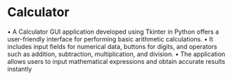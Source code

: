 # Calculator
• A Calculator GUI application developed using Tkinter in Python offers a user-friendly interface for performing basic
arithmetic calculations.
• It includes input fields for numerical data, buttons for digits, and operators such as addition, subtraction, multiplication,
and division.
• The application allows users to input mathematical expressions and obtain accurate results instantly
